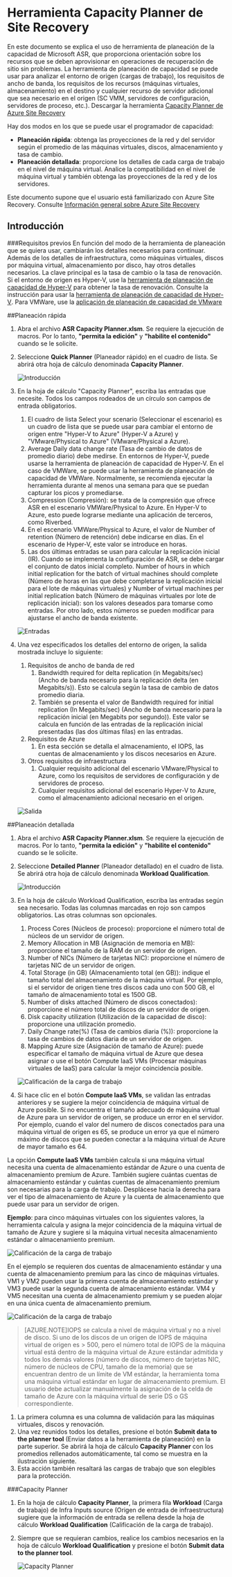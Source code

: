 <properties
	pageTitle="Capacity Planner de Site Recovery | Microsoft Azure" 
	description="Azure Site Recovery coordina la replicación, la conmutación por error y la recuperación de máquinas virtuales ubicadas localmente en Azure o en un sitio local secundario." 
	services="site-recovery" 
	documentationCenter="" 
	authors="prateek9us" 
	manager="abhiag" 
	editor=""/>

<tags 
	ms.service="site-recovery" 
	ms.devlang="na"
	ms.topic="article"
	ms.tgt_pltfrm="na"
	ms.workload="storage-backup-recovery" 
	ms.date="11/27/2015" 
	ms.author="pratshar"/>

# Herramienta Capacity Planner de Site Recovery

En este documento se explica el uso de herramienta de planeación de la capacidad de Microsoft ASR, que proporciona orientación sobre los recursos que se deben aprovisionar en operaciones de recuperación de sitio sin problemas. La herramienta de planeación de capacidad se puede usar para analizar el entorno de origen (cargas de trabajo), los requisitos de ancho de banda, los requisitos de los recursos (máquinas virtuales, almacenamiento) en el destino y cualquier recurso de servidor adicional que sea necesario en el origen (SC VMM, servidores de configuración, servidores de proceso, etc.). Descargar la herramienta [Capacity Planner de Azure Site Recovery](http://aka.ms/asr-capacity-planner-excel)
 
Hay dos modos en los que se puede usar el programador de capacidad:
 
- **Planeación rápida**: obtenga las proyecciones de la red y del servidor según el promedio de las máquinas virtuales, discos, almacenamiento y tasa de cambio. 
- **Planeación detallada**: proporcione los detalles de cada carga de trabajo en el nivel de máquina virtual. Analice la compatibilidad en el nivel de máquina virtual y también obtenga las proyecciones de la red y de los servidores.
     
Este documento supone que el usuario está familiarizado con Azure Site Recovery. Consulte [Información general sobre Azure Site Recovery](site-recovery-overview.md)

## Introducción
###Requisitos previos
En función del modo de la herramienta de planeación que se quiera usar, cambiarán los detalles necesarios para continuar. Además de los detalles de infraestructura, como máquinas virtuales, discos por máquina virtual, almacenamiento por disco, hay otros detalles necesarios. La clave principal es la tasa de cambio o la tasa de renovación. Si el entorno de origen es Hyper-V, use la [herramienta de planeación de capacidad de Hyper-V](https://www.microsoft.com/en-in/download/details.aspx?id=39057) para obtener la tasa de renovación. Consulte la instrucción para usar la [herramienta de planeación de capacidad de Hyper-V](site-recovery-capacity-planning-for-hyper-v-replication.md). Para VMWare, use la [aplicación de planeación de capacidad de VMware](https://labs.vmware.com/flings/vsphere-replication-capacity-planning-appliance)

##Planeación rápida
1.	Abra el archivo **ASR Capacity Planner.xlsm**. Se requiere la ejecución de macros. Por lo tanto, **"permita la edición"** y **"habilite el contenido"** cuando se le solicite. 
1.	Seleccione **Quick Planner** (Planeador rápido) en el cuadro de lista. Se abrirá otra hoja de cálculo denominada **Capacity Planner**.

	![Introducción](./media/site-recovery-capacity-planner/getting-started.png)

1.	En la hoja de cálculo "Capacity Planner", escriba las entradas que necesite. Todos los campos rodeados de un círculo son campos de entrada obligatorios.
	1.	El cuadro de lista Select your scenario (Seleccionar el escenario) es un cuadro de lista que se puede usar para cambiar el entorno de origen entre "Hyper-V to Azure" (Hyper-V a Azure) y "VMware/Physical to Azure" (VMware/Physical a Azure).
	1. 	Average Daily data change rate (Tasa de cambio de datos de promedio diario) debe medirse. En entornos de Hyper-V, puede usarse la herramienta de planeación de capacidad de Hyper-V. En el caso de VMWare, se puede usar la herramienta de planeación de capacidad de VMWare. Normalmente, se recomienda ejecutar la herramienta durante al menos una semana para que se puedan capturar los picos y promediarse. 
	1. 	Compression (Compresión): se trata de la compresión que ofrece ASR en el escenario VMWare/Physical to Azure. En Hyper-V to Azure, esto puede lograrse mediante una aplicación de terceros, como Riverbed. 
	1. En el escenario VMWare/Physical to Azure, el valor de Number of retention (Número de retención) debe indicarse en días. En el escenario de Hyper-V, este valor se introduce en horas. 
	1. Las dos últimas entradas se usan para calcular la replicación inicial (IR). Cuando se implementa la configuración de ASR, se debe cargar el conjunto de datos inicial completo. Number of hours in which initial replication for the batch of virtual machines should complete (Número de horas en las que debe completarse la replicación inicial para el lote de máquinas virtuales) y Number of virtual machines per initial replication batch (Número de máquinas virtuales por lote de replicación inicial): son los valores deseados para tomarse como entradas. Por otro lado, estos números se pueden modificar para ajustarse el ancho de banda existente. 

	![Entradas](./media/site-recovery-capacity-planner/inputs.png)

1. Una vez especificados los detalles del entorno de origen, la salida mostrada incluye lo siguiente:
	1.	Requisitos de ancho de banda de red
		1. Bandwidth required for delta replication (in Megabits/sec) (Ancho de banda necesario para la replicación delta (en Megabits/s)). Esto se calcula según la tasa de cambio de datos promedio diaria. 
		1. También se presenta el valor de Bandwidth required for initial replication (In Megabits/sec) (Ancho de banda necesario para la replicación inicial (en Megabits por segundo)). Este valor se calcula en función de las entradas de la replicación inicial presentadas (las dos últimas filas) en las entradas. 
	1.	Requisitos de Azure
		1. 	En esta sección se detalla el almacenamiento, el IOPS, las cuentas de almacenamiento y los discos necesarios en Azure. 
	1. 	Otros requisitos de infraestructura 
		1. Cualquier requisito adicional del escenario VMware/Physical to Azure, como los requisitos de servidores de configuración y de servidores de proceso. 
		1. 	Cualquier requisitos adicional del escenario Hyper-V to Azure, como el almacenamiento adicional necesario en el origen.
			
	![Salida](./media/site-recovery-capacity-planner/output.png)
 
##Planeación detallada

1.	Abra el archivo **ASR Capacity Planner.xlsm**. Se requiere la ejecución de macros. Por lo tanto, **"permita la edición"** y **"habilite el contenido"** cuando se le solicite. 
1.	Seleccione **Detailed Planner** (Planeador detallado) en el cuadro de lista. Se abrirá otra hoja de cálculo denominada **Workload Qualification**.

	![Introducción](./media/site-recovery-capacity-planner/getting-started-2.png)


1.	En la hoja de cálculo Workload Qualification, escriba las entradas según sea necesario. Todas las columnas marcadas en rojo son campos obligatorios. Las otras columnas son opcionales.
	1.	Process Cores (Núcleos de proceso): proporcione el número total de núcleos de un servidor de origen.
	1. Memory Allocation in MB (Asignación de memoria en MB): proporcione el tamaño de la RAM de un servidor de origen.
	1.	Number of NICs (Número de tarjetas NIC): proporcione el número de tarjetas NIC de un servidor de origen.
	1. Total Storage (in GB) (Almacenamiento total (en GB)): indique el tamaño total del almacenamiento de la máquina virtual. Por ejemplo, si el servidor de origen tiene tres discos cada uno con 500 GB, el tamaño de almacenamiento total es 1500 GB.
	1. Number of disks attached (Número de discos conectados): proporcione el número total de discos de un servidor de origen.
	1. Disk capacity utilization (Utilización de la capacidad de disco): proporcione una utilización promedio. 
	1. Daily Change rate(%) (Tasa de cambios diaria (%)): proporcione la tasa de cambios de datos diaria de un servidor de origen.
	1. Mapping Azure size (Asignación de tamaño de Azure): puede especificar el tamaño de máquina virtual de Azure que desea asignar o use el botón Compute IaaS VMs (Procesar máquinas virtuales de IaaS) para calcular la mejor coincidencia posible. 

	![Calificación de la carga de trabajo](./media/site-recovery-capacity-planner/workload-qualification.png)
 

1. Si hace clic en el botón **Compute IaaS VMs**, se validan las entradas anteriores y se sugiere la mejor coincidencia de máquina virtual de Azure posible. Si no encuentra el tamaño adecuado de máquina virtual de Azure para un servidor de origen, se produce un error en el servidor. Por ejemplo, cuando el valor del numero de discos conectados para una máquina virtual de origen es 65, se produce un error ya que el número máximo de discos que se pueden conectar a la máquina virtual de Azure de mayor tamaño es 64.


La opción **Compute IaaS VMs** también calcula si una máquina virtual necesita una cuenta de almacenamiento estándar de Azure o una cuenta de almacenamiento premium de Azure. También sugiere cuántas cuentas de almacenamiento estándar y cuántas cuentas de almacenamiento premium son necesarias para la carga de trabajo. Desplácese hacia la derecha para ver el tipo de almacenamiento de Azure y la cuenta de almacenamiento que puede usar para un servidor de origen.
 
**Ejemplo**: para cinco máquinas virtuales con los siguientes valores, la herramienta calcula y asigna la mejor coincidencia de la máquina virtual de tamaño de Azure y sugiere si la máquina virtual necesita almacenamiento estándar o almacenamiento premium.

![Calificación de la carga de trabajo](./media/site-recovery-capacity-planner/workload-qualification-2.png)

En el ejemplo se requieren dos cuentas de almacenamiento estándar y una cuenta de almacenamiento premium para las cinco de máquinas virtuales. VM1 y VM2 pueden usar la primera cuenta de almacenamiento estándar y VM3 puede usar la segunda cuenta de almacenamiento estándar. VM4 y VM5 necesitan una cuenta de almacenamiento premium y se pueden alojar en una única cuenta de almacenamiento premium.

![Calificación de la carga de trabajo](./media/site-recovery-capacity-planner/workload-qualification-3.png)


>[AZURE.NOTE]IOPS se calcula a nivel de máquina virtual y no a nivel de disco. Si uno de los discos de un origen de IOPS de máquina virtual de origen es > 500, pero el número total de IOPS de la máquina virtual está dentro de la máquina virtual de Azure estándar admitida y todos los demás valores (número de discos, número de tarjetas NIC, número de núcleos de CPU, tamaño de la memoria) que se encuentran dentro de un límite de VM estándar, la herramienta toma una máquina virtual estándar en lugar de almacenamiento premium. El usuario debe actualizar manualmente la asignación de la celda de tamaño de Azure con la máquina virtual de serie DS o GS correspondiente.


1.	La primera columna es una columna de validación para las máquinas virtuales, discos y renovación. 
1.	Una vez reunidos todos los detalles, presione el botón **Submit data to the planner tool** (Enviar datos a la herramienta de planeación) en la parte superior. Se abrirá la hoja de cálculo **Capacity Planner** con los promedios rellenados automáticamente, tal como se muestra en la ilustración siguiente. 
1.	Esta acción también resaltará las cargas de trabajo que son elegibles para la protección.


###Capacity Planner

1.	En la hoja de cálculo **Capacity Planner**, la primera fila **Workload** (Carga de trabajo) de Infra Inputs source (Origen de entrada de infraestructura) sugiere que la información de entrada se rellena desde la hoja de cálculo **Workload Qualification** (Calificación de la carga de trabajo).  
1.	Siempre que se requieran cambios, realice los cambios necesarios en la hoja de cálculo **Workload Qualification** y presione el botón **Submit data to the planner tool**. 

	![Capacity Planner](./media/site-recovery-capacity-planner/capacity-planner.png)

<!---HONumber=AcomDC_1203_2015-->